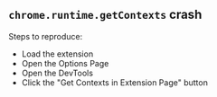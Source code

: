 `chrome.runtime.getContexts` crash
---

Steps to reproduce:
- Load the extension
- Open the Options Page
- Open the DevTools
- Click the "Get Contexts in Extension Page" button

